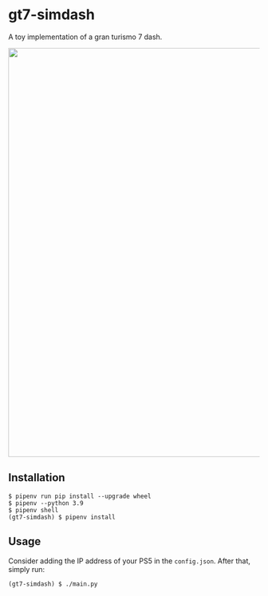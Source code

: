 # gt7-simdash
A toy implementation of a gran turismo 7 dash.

<img width=820px src="https://raw.githubusercontent.com/chrshdl/gt7-simdash/master/example.png" />

Installation
-----
```
$ pipenv run pip install --upgrade wheel
$ pipenv --python 3.9
$ pipenv shell
(gt7-simdash) $ pipenv install
```
Usage
-----
Consider adding the IP address of your PS5 in the `config.json`. After that, simply run: 
```
(gt7-simdash) $ ./main.py
```
